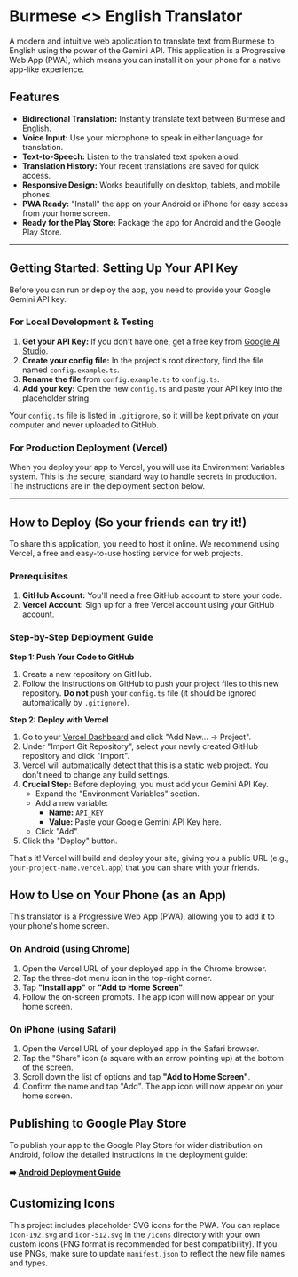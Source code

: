 # Burmese <> English Translator

A modern and intuitive web application to translate text from Burmese to English using the power of the Gemini API. This application is a Progressive Web App (PWA), which means you can install it on your phone for a native app-like experience.

## Features

*   **Bidirectional Translation:** Instantly translate text between Burmese and English.
*   **Voice Input:** Use your microphone to speak in either language for translation.
*   **Text-to-Speech:** Listen to the translated text spoken aloud.
*   **Translation History:** Your recent translations are saved for quick access.
*   **Responsive Design:** Works beautifully on desktop, tablets, and mobile phones.
*   **PWA Ready:** "Install" the app on your Android or iPhone for easy access from your home screen.
*   **Ready for the Play Store:** Package the app for Android and the Google Play Store.

---

## Getting Started: Setting Up Your API Key

Before you can run or deploy the app, you need to provide your Google Gemini API key.

### For Local Development & Testing

1.  **Get your API Key:** If you don't have one, get a free key from [Google AI Studio](https://aistudio.google.com/app/apikey).
2.  **Create your config file:** In the project's root directory, find the file named `config.example.ts`.
3.  **Rename the file** from `config.example.ts` to `config.ts`.
4.  **Add your key:** Open the new `config.ts` and paste your API key into the placeholder string.

Your `config.ts` file is listed in `.gitignore`, so it will be kept private on your computer and never uploaded to GitHub.

### For Production Deployment (Vercel)

When you deploy your app to Vercel, you will use its Environment Variables system. This is the secure, standard way to handle secrets in production. The instructions are in the deployment section below.

---

## How to Deploy (So your friends can try it!)

To share this application, you need to host it online. We recommend using Vercel, a free and easy-to-use hosting service for web projects.

### Prerequisites

1.  **GitHub Account:** You'll need a free GitHub account to store your code.
2.  **Vercel Account:** Sign up for a free Vercel account using your GitHub account.

### Step-by-Step Deployment Guide

**Step 1: Push Your Code to GitHub**

1.  Create a new repository on GitHub.
2.  Follow the instructions on GitHub to push your project files to this new repository. **Do not** push your `config.ts` file (it should be ignored automatically by `.gitignore`).

**Step 2: Deploy with Vercel**

1.  Go to your [Vercel Dashboard](https://vercel.com/dashboard) and click "Add New... -> Project".
2.  Under "Import Git Repository", select your newly created GitHub repository and click "Import".
3.  Vercel will automatically detect that this is a static web project. You don't need to change any build settings.
4.  **Crucial Step:** Before deploying, you must add your Gemini API Key.
    *   Expand the "Environment Variables" section.
    *   Add a new variable:
        *   **Name:** `API_KEY`
        *   **Value:** Paste your Google Gemini API Key here.
    *   Click "Add".
5.  Click the "Deploy" button.

That's it! Vercel will build and deploy your site, giving you a public URL (e.g., `your-project-name.vercel.app`) that you can share with your friends.

## How to Use on Your Phone (as an App)

This translator is a Progressive Web App (PWA), allowing you to add it to your phone's home screen.

### On Android (using Chrome)

1.  Open the Vercel URL of your deployed app in the Chrome browser.
2.  Tap the three-dot menu icon in the top-right corner.
3.  Tap **"Install app"** or **"Add to Home Screen"**.
4.  Follow the on-screen prompts. The app icon will now appear on your home screen.

### On iPhone (using Safari)

1.  Open the Vercel URL of your deployed app in the Safari browser.
2.  Tap the "Share" icon (a square with an arrow pointing up) at the bottom of the screen.
3.  Scroll down the list of options and tap **"Add to Home Screen"**.
4.  Confirm the name and tap "Add". The app icon will now appear on your home screen.

## Publishing to Google Play Store

To publish your app to the Google Play Store for wider distribution on Android, follow the detailed instructions in the deployment guide:

**➡️ [Android Deployment Guide](./ANDROID_DEPLOYMENT.md)**

## Customizing Icons

This project includes placeholder SVG icons for the PWA. You can replace `icon-192.svg` and `icon-512.svg` in the `/icons` directory with your own custom icons (PNG format is recommended for best compatibility). If you use PNGs, make sure to update `manifest.json` to reflect the new file names and types.
